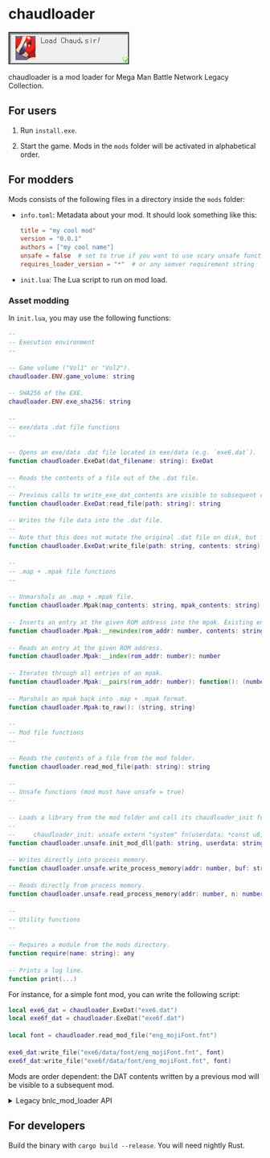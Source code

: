 # chaudloader

![](loadchaud.png)

chaudloader is a mod loader for Mega Man Battle Network Legacy Collection.

## For users

1. Run `install.exe`.

2. Start the game. Mods in the `mods` folder will be activated in alphabetical order.

## For modders

Mods consists of the following files in a directory inside the `mods` folder:

-   `info.toml`: Metadata about your mod. It should look something like this:

    ```toml
    title = "my cool mod"
    version = "0.0.1"
    authors = ["my cool name"]
    unsafe = false  # set to true if you want to use scary unsafe functions
    requires_loader_version = "*"  # or any semver requirement string
    ```

-   `init.lua`: The Lua script to run on mod load.

### Asset modding

In `init.lua`, you may use the following functions:

```lua
--
-- Execution environment
--

-- Game volume ("Vol1" or "Vol2").
chaudloader.ENV.game_volume: string

-- SHA256 of the EXE.
chaudloader.ENV.exe_sha256: string

--
-- exe/data .dat file functions
--

-- Opens an exe/data .dat file located in exe/data (e.g. `exe6.dat`).
function chaudloader.ExeDat(dat_filename: string): ExeDat

-- Reads the contents of a file out of the .dat file.
--
-- Previous calls to write_exe_dat_contents are visible to subsequent calls to read_exe_dat_contents.
function chaudloader.ExeDat:read_file(path: string): string

-- Writes the file data into the .dat file.
--
-- Note that this does not mutate the original .dat file on disk, but for all intents and purposes to both the game and the mod loader it does.
function chaudloader.ExeDat:write_file(path: string, contents: string): string

--
-- .map + .mpak file functions
--

-- Unmarshals an .map + .mpak file.
function chaudloader.Mpak(map_contents: string, mpak_contents: string): Mpak

-- Inserts an entry at the given ROM address into the mpak. Existing entries will be clobbered. If contents is nil, the entry will be deleted.
function chaudloader.Mpak:__newindex(rom_addr: number, contents: string)

-- Reads an entry at the given ROM address.
function chaudloader.Mpak:__index(rom_addr: number): number

-- Iterates through all entries of an mpak.
function chaudloader.Mpak:__pairs(rom_addr: number): function(): (number, string)

-- Marshals an mpak back into .map + .mpak format.
function chaudloader.Mpak:to_raw(): (string, string)

--
-- Mod file functions
--

-- Reads the contents of a file from the mod folder.
function chaudloader.read_mod_file(path: string): string

--
-- Unsafe functions (mod must have unsafe = true)
--

-- Loads a library from the mod folder and call its chaudloader_init function.
--
--     chaudloader_init: unsafe extern "system" fn(userdata: *const u8, n: usize) -> bool
function chaudloader.unsafe.init_mod_dll(path: string, userdata: string)

-- Writes directly into process memory.
function chaudloader.unsafe.write_process_memory(addr: number, buf: string)

-- Reads directly from process memory.
function chaudloader.unsafe.read_process_memory(addr: number, n: number): string

--
-- Utility functions
--

-- Requires a module from the mods directory.
function require(name: string): any

-- Prints a log line.
function print(...)
```

For instance, for a simple font mod, you can write the following script:

```lua
local exe6_dat = chaudloader.ExeDat("exe6.dat")
local exe6f_dat = chaudloader.ExeDat("exe6f.dat")

local font = chaudloader.read_mod_file("eng_mojiFont.fnt")

exe6_dat:write_file("exe6/data/font/eng_mojiFont.fnt", font)
exe6f_dat:write_file("exe6f/data/font/eng_mojiFont.fnt", font)
```

Mods are order dependent: the DAT contents written by a previous mod will be visible to a subsequent mod.

<details>
<summary>Legacy bnlc_mod_loader API</summary>

```lua
-- Reads the contents of a file out of a .dat file located in exe/data (e.g. `exe6.dat`).
--
-- Previous calls to write_exe_dat_contents are visible to subsequent calls to read_exe_dat_contents.
function bnlc_mod_loader.read_exe_dat_contents(dat_filename: string, path: string): string

-- Writes the given data into a zip .dat file located in exe/data.
--
-- Note that this does not mutate the original .dat file on disk, but for all intents and purposes to both the game and the mod loader it does.
function bnlc_mod_loader.write_exe_dat_contents(dat_filename: string, path: string, contents: string)

-- Reads the contents of a file from the mod folder.
function bnlc_mod_loader.read_mod_contents(path: string): string
```

</details>

## For developers

Build the binary with `cargo build --release`. You will need nightly Rust.
